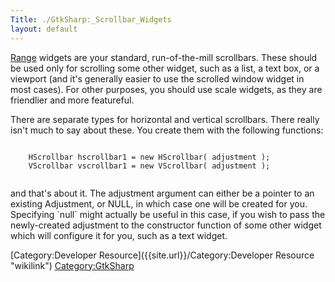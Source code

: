 ```yaml
---
Title: ./GtkSharp:_Scrollbar_Widgets
layout: default
---
```


[Range](http:/monodoc/T:Gtk.Range) widgets are your standard,
run-of-the-mill scrollbars. These should be used only for scrolling some
other widget, such as a list, a text box, or a viewport (and it's
generally easier to use the scrolled window widget in most cases). For
other purposes, you should use scale widgets, as they are friendlier and
more featureful.

There are separate types for horizontal and vertical scrollbars. There
really isn't much to say about these. You create them with the following
functions:

<div class="csharp">
    <pre><code>
    HScrollbar hscrollbar1 = new HScrollbar( adjustment );
    VScrollbar vscrollbar1 = new VScrollbar( adjustment );
    </code></pre>

</div>
and that's about it. The adjustment argument can either be a pointer to
an existing Adjustment, or NULL, in which case one will be created for
you. Specifying `null` might actually be useful in this case, if you
wish to pass the newly-created adjustment to the constructor function of
some other widget which will configure it for you, such as a text
widget.

[Category:Developer Resource]({{site.url}}/Category:Developer Resource "wikilink")
<Category:GtkSharp>
